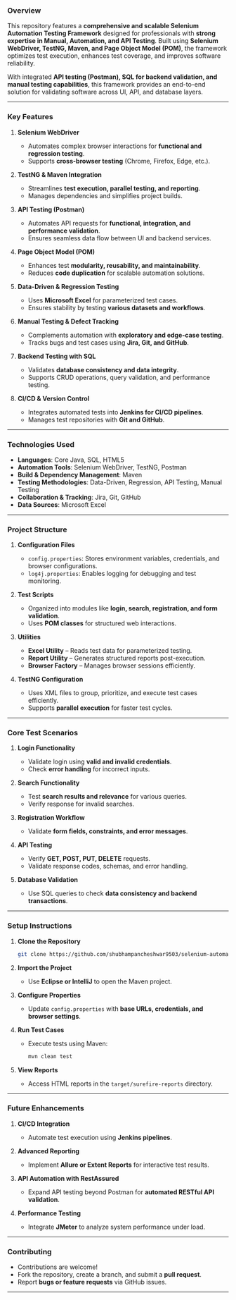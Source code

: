 ### **Overview**  

This repository features a **comprehensive and scalable Selenium Automation Testing Framework** designed for professionals with **strong expertise in Manual, Automation, and API Testing**. Built using **Selenium WebDriver, TestNG, Maven, and Page Object Model (POM)**, the framework optimizes test execution, enhances test coverage, and improves software reliability.  

With integrated **API testing (Postman), SQL for backend validation, and manual testing capabilities**, this framework provides an end-to-end solution for validating software across UI, API, and database layers.  

---  

### **Key Features**  

1. **Selenium WebDriver**  
   - Automates complex browser interactions for **functional and regression testing**.  
   - Supports **cross-browser testing** (Chrome, Firefox, Edge, etc.).  

2. **TestNG & Maven Integration**  
   - Streamlines **test execution, parallel testing, and reporting**.  
   - Manages dependencies and simplifies project builds.  

3. **API Testing (Postman)**  
   - Automates API requests for **functional, integration, and performance validation**.  
   - Ensures seamless data flow between UI and backend services.  

4. **Page Object Model (POM)**  
   - Enhances test **modularity, reusability, and maintainability**.  
   - Reduces **code duplication** for scalable automation solutions.  

5. **Data-Driven & Regression Testing**  
   - Uses **Microsoft Excel** for parameterized test cases.  
   - Ensures stability by testing **various datasets and workflows**.  

6. **Manual Testing & Defect Tracking**  
   - Complements automation with **exploratory and edge-case testing**.  
   - Tracks bugs and test cases using **Jira, Git, and GitHub**.  

7. **Backend Testing with SQL**  
   - Validates **database consistency and data integrity**.  
   - Supports CRUD operations, query validation, and performance testing.  

8. **CI/CD & Version Control**  
   - Integrates automated tests into **Jenkins for CI/CD pipelines**.  
   - Manages test repositories with **Git and GitHub**.  

---  

### **Technologies Used**  

- **Languages**: Core Java, SQL, HTML5  
- **Automation Tools**: Selenium WebDriver, TestNG, Postman  
- **Build & Dependency Management**: Maven  
- **Testing Methodologies**: Data-Driven, Regression, API Testing, Manual Testing  
- **Collaboration & Tracking**: Jira, Git, GitHub  
- **Data Sources**: Microsoft Excel  

---  

### **Project Structure**  

1. **Configuration Files**  
   - `config.properties`: Stores environment variables, credentials, and browser configurations.  
   - `log4j.properties`: Enables logging for debugging and test monitoring.  

2. **Test Scripts**  
   - Organized into modules like **login, search, registration, and form validation**.  
   - Uses **POM classes** for structured web interactions.  

3. **Utilities**  
   - **Excel Utility** – Reads test data for parameterized testing.  
   - **Report Utility** – Generates structured reports post-execution.  
   - **Browser Factory** – Manages browser sessions efficiently.  

4. **TestNG Configuration**  
   - Uses XML files to group, prioritize, and execute test cases efficiently.  
   - Supports **parallel execution** for faster test cycles.  

---  

### **Core Test Scenarios**  

1. **Login Functionality**  
   - Validate login using **valid and invalid credentials**.  
   - Check **error handling** for incorrect inputs.  

2. **Search Functionality**  
   - Test **search results and relevance** for various queries.  
   - Verify response for invalid searches.  

3. **Registration Workflow**  
   - Validate **form fields, constraints, and error messages**.  

4. **API Testing**  
   - Verify **GET, POST, PUT, DELETE** requests.  
   - Validate response codes, schemas, and error handling.  

5. **Database Validation**  
   - Use SQL queries to check **data consistency and backend transactions**.  

---  

### **Setup Instructions**  

1. **Clone the Repository**  
   ```bash
   git clone https://github.com/shubhampancheshwar9503/selenium-automation-framework.git
   ```  

2. **Import the Project**  
   - Use **Eclipse or IntelliJ** to open the Maven project.  

3. **Configure Properties**  
   - Update `config.properties` with **base URLs, credentials, and browser settings**.  

4. **Run Test Cases**  
   - Execute tests using Maven:  
     ```bash
     mvn clean test
     ```  

5. **View Reports**  
   - Access HTML reports in the `target/surefire-reports` directory.  

---  

### **Future Enhancements**  

1. **CI/CD Integration**  
   - Automate test execution using **Jenkins pipelines**.  

2. **Advanced Reporting**  
   - Implement **Allure or Extent Reports** for interactive test results.  

3. **API Automation with RestAssured**  
   - Expand API testing beyond Postman for **automated RESTful API validation**.  

4. **Performance Testing**  
   - Integrate **JMeter** to analyze system performance under load.  

---  

### **Contributing**  

- Contributions are welcome!  
- Fork the repository, create a branch, and submit a **pull request**.  
- Report **bugs or feature requests** via GitHub issues.  

---
